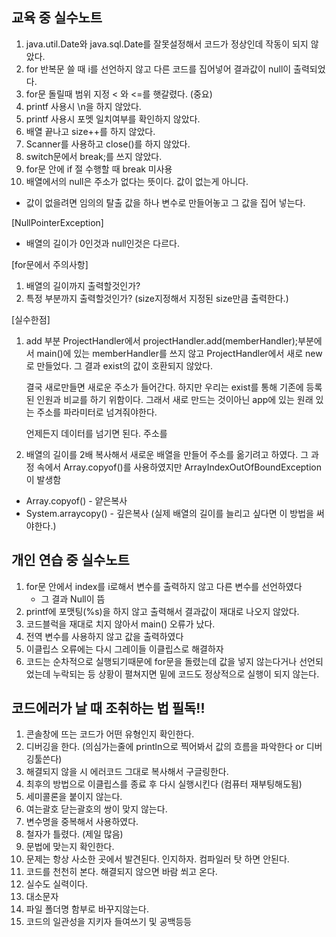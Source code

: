 ## 교육 중 실수노트

1. java.util.Date와 java.sql.Date를 잘못설정해서 코드가 정상인데 작동이 되지 않았다.
2. for 반복문 쓸 때 i를 선언하지 않고 다른 코드를 집어넣어 결과값이 null이 출력되었다.
3. for문 돌릴때 범위 지정 < 와 <=를 햇갈렸다. (중요)
4. printf 사용시 \n을 하지 않았다.
5. printf 사용시 포멧 일치여부를 확인하지 않았다.
6. 배열 끝나고 size++를 하지 않았다.
7. Scanner를 사용하고 close()를 하지 않았다.
8. switch문에서 break;를 쓰지 않았다.
9. for문 안에 if 절 수행할 때 break 미사용
10. 배열에서의 null은 주소가 없다는 뜻이다. 값이 없는게 아니다.

- 값이 없을려면 임의의 탈출 값을 하나 변수로 만들어놓고 그 값을 집어 넣는다.

[NullPointerException]

- 배열의 길이가 0인것과 null인것은 다르다.

[for문에서 주의사항]

1. 배열의 길이까지 출력할것인가?
2. 특정 부분까지 출력할것인가? (size지정해서 지정된 size만큼 출력한다.)

[실수한점]

1. add 부분 ProjectHandler에서 projectHandler.add(memberHandler);부분에서
   main()에 있는 memberHandler를 쓰지 않고 ProjectHandler에서 새로 new로 만들었다.
   그 결과 exist의 값이 호환되지 않았다.

   결국 새로만들면 새로운 주소가 들어간다. 하지만 우리는 exist를 통해 기존에 등록된 인원과 비교를 하기 위함이다.
   그래서 새로 만드는 것이아닌 app에 있는 원래 있는 주소를 파라미터로 넘겨줘야한다.

   언제든지 데이터를 넘기면 된다. 주소를

2. 배열의 길이를 2배 복사해서 새로운 배열을 만들어 주소를 옮기려고 하였다.
그 과정 속에서 Array.copyof()를 사용하였지만 ArrayIndexOutOfBoundException이 발생함   
- Array.copyof() - 얕은복사
- System.arraycopy() - 깊은복사 (실제 배열의 길이를 늘리고 싶다면 이 방법을 써야한다.)

## 개인 연습 중 실수노트

1. for문 안에서 index를 i로해서 변수를 출력하지 않고 다른 변수를 선언하였다
   - 그 결과 Null이 뜸
2. printf에 포맷팅(%s)을 하지 않고 출력해서 결과값이 재대로 나오지 않았다.
3. 코드블럭을 재대로 치지 않아서 main() 오류가 났다.
4. 전역 변수를 사용하지 않고 값을 출력하였다
5. 이클립스 오류에는 다시 그레이들 이클립스로 해결하자
6. 코드는 순차적으로 실행되기때문에 for문을 돌렸는데 값을 넣지 않는다거나 선언되었는데 누락되는 등 상황이 펼쳐지면 밑에 코드도 정상적으로 실행이 되지 않는다.

## 코드에러가 날 때 조취하는 법 필독!!

1. 콘솔창에 뜨는 코드가 어떤 유형인지 확인한다.
2. 디버깅을 한다. (의심가는줄에 println으로 찍어봐서 값의 흐름을 파악한다 or 디버깅툴쓴다)
3. 해결되지 않을 시 에러코드 그대로 복사해서 구글링한다.
4. 최후의 방법으로 이클립스를 종료 후 다시 실행시킨다 (컴퓨터 재부팅해도됨)
5. 세미콜론을 붙이지 않는다.
6. 여는괄호 닫는괄호의 쌍이 맞지 않는다.
7. 변수명을 중복해서 사용하였다.
8. 철자가 틀렸다. (제일 많음)
9. 문법에 맞는지 확인한다.
10. 문제는 항상 사소한 곳에서 발견된다. 인지하자. 컴파일러 탓 하면 안된다.
11. 코드를 천천히 본다. 해결되지 않으면 바람 쐬고 온다.
12. 실수도 실력이다.
13. 대소문자
14. 파일 폴더명 함부로 바꾸지않는다.
15. 코드의 일관성을 지키자 들여쓰기 및 공백등등
